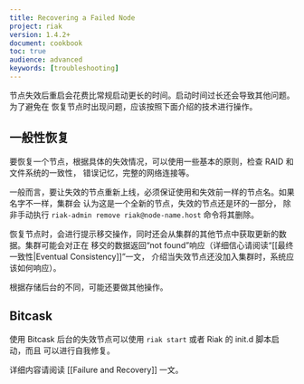 ```yaml
---
title: Recovering a Failed Node
project: riak
version: 1.4.2+
document: cookbook
toc: true
audience: advanced
keywords: [troubleshooting]
---
```


节点失效后重启会花费比常规启动更长的时间。启动时间过长还会导致其他问题。为了避免在
恢复节点时出现问题，应该按照下面介绍的技术进行操作。

## 一般性恢复

要恢复一个节点，根据具体的失效情况，可以使用一些基本的原则，检查 RAID 和文件系统的一致性，
错误记忆，完整的网络连接等。

一般而言，要让失效的节点重新上线，必须保证使用和失效前一样的节点名。如果名字不一样，集群会
认为这是一个全新的节点，失效的节点还是环的一部分，
除非手动执行 `riak-admin remove riak@node-name.host` 命令将其删除。


恢复节点时，会进行提示移交操作，同时还会从集群的其他节点中获取更新的数据。集群可能会对正在
移交的数据返回“not found”响应（详细信心请阅读“[[最终一致性|Eventual Consistency]]”一文，
介绍当失效节点还没加入集群时，系统应该如何响应）。

根据存储后台的不同，可能还要做其他操作。

## Bitcask

使用 Bitcask 后台的失效节点可以使用 `riak start` 或者 Riak 的 init.d 脚本启动，而且
可以进行自我修复。

详细内容请阅读 [[Failure and Recovery]] 一文。
